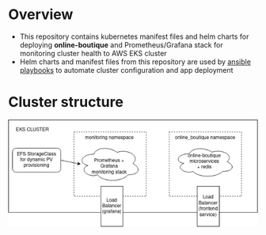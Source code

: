 # Overview

* This repository contains kubernetes manifest files and helm charts for deploying **online-boutique** and Prometheus/Grafana stack for monitoring cluster health to AWS EKS cluster
* Helm charts and manifest files from this repository are used by [ansible playbooks](https://github.com/anea-11/infra-config/tree/main/playbooks) to automate cluster configuration and app deployment

# Cluster structure

![cluster structure](docs/images/eks-cluster.jpg)
